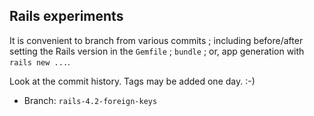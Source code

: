 ## Rails experiments

It is convenient to branch from various commits ; including before/after
setting the Rails version in the `Gemfile` ; `bundle` ; or, app
generation with `rails new ...`.

Look at the commit history.  Tags may be added one day. :-)

 * Branch: `rails-4.2-foreign-keys`
